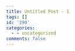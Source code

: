 ```yaml
---
title: Untitled Post - 1
tags: []
id: '290'
categories:
  - - uncategorized
comments: false
---
```

